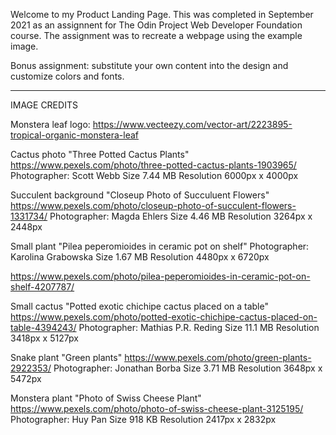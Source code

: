 Welcome to my Product Landing Page. This was completed in September 2021 as an assignnent for The Odin Project Web Developer Foundation course.
The assignment was to recreate a webpage using the example image.

Bonus assignment: substitute your own content into the design and customize colors and fonts.

---

IMAGE CREDITS

Monstera leaf logo:
https://www.vecteezy.com/vector-art/2223895-tropical-organic-monstera-leaf

Cactus photo
"Three Potted Cactus Plants"
https://www.pexels.com/photo/three-potted-cactus-plants-1903965/
Photographer: Scott Webb
Size 7.44 MB
Resolution 6000px x 4000px

Succulent background
"Closeup Photo of Succuluent Flowers"
https://www.pexels.com/photo/closeup-photo-of-succulent-flowers-1331734/
Photographer: Magda Ehlers
Size 4.46 MB
Resolution 3264px x 2448px

Small plant
"Pilea peperomioides in ceramic pot on shelf"
Photographer: Karolina Grabowska
Size 1.67 MB
Resolution 4480px x 6720px

https://www.pexels.com/photo/pilea-peperomioides-in-ceramic-pot-on-shelf-4207787/

Small cactus
"Potted exotic chichipe cactus placed on a table"
https://www.pexels.com/photo/potted-exotic-chichipe-cactus-placed-on-table-4394243/
Photographer: Mathias P.R. Reding
Size 11.1 MB
Resolution 3418px x 5127px

Snake plant
"Green plants"
https://www.pexels.com/photo/green-plants-2922353/
Photographer: Jonathan Borba
Size 3.71 MB
Resolution 3648px x 5472px

Monstera plant
"Photo of Swiss Cheese Plant"
https://www.pexels.com/photo/photo-of-swiss-cheese-plant-3125195/
Photographer: Huy Pan
Size 918 KB
Resolution 2417px x 2832px
